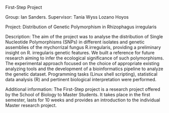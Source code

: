 First-Step Project

Group: Ian Sanders. Supervisor: Tania Wyss Lozano Hoyos

Project: Distribution of Genetic Polymorphism in Rhizophagus irregularis

Description: The aim of the project was to analyse the distribution of Single Nucleotide Polymorphisms (SNPs) in different isolates and genetic assemblies of the mychorrizal fungus R.irregularis, providing a preliminary insight on R. irregularis genetic features. We built a reference for future research aiming to infer the ecological significance of such polymorphisms. The experimental approach focused on the choice of appropriate existing analyzing tools and the development of a bioinformatics pipeline to analyze the genetic dataset. Programming tasks (Linux shell scripting), statistical data analysis (R) and pertinent biological interpretation were performed.

Additional information: The First-Step project is a research project offered by the School of Biology to Master Students. It takes place in the first semester, lasts for 10 weeks and provides an introduction to the individual Master research project. 
